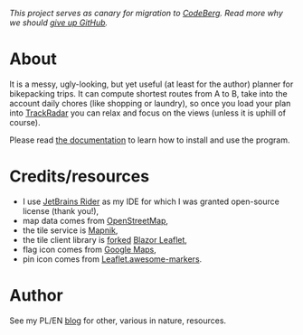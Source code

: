 *This project serves as canary for migration to [CodeBerg](https://codeberg.org/macias/TrackPlanner).
Read more why we should [give up GitHub](GiveUpGitHub.org).*

# About

It is a messy, ugly-looking, but yet useful (at least for the author) planner for bikepacking trips.
It can compute shortest routes from A to B, take into the account daily chores (like shopping or laundry),
so once you load your plan into [TrackRadar](https://github.com/macias/TrackRadar) you can relax and focus on
the views (unless it is uphill of course).

Please read [the documentation](documentation/README.md) to learn how to install and use the program.

# Credits/resources

* I use [JetBrains Rider](https://www.jetbrains.com/rider/) as my IDE for which I was granted open-source license (thank you!),
* map data comes from [OpenStreetMap](https://www.openstreetmap.org/),
* the tile service is [Mapnik](https://mapnik.org/),
* the tile client library is [forked](https://github.com/macias/BlazorLeaflet) [Blazor Leaflet](https://github.com/Mehigh17/BlazorLeaflet),
* flag icon comes from [Google Maps](https://www.gstatic.com/mapspro/images/stock/extended-icons5.png),
* pin icon comes from [Leaflet.awesome-markers](https://github.com/lennardv2/Leaflet.awesome-markers).

# Author

See my PL/EN [blog](https://przypadkopis.wordpress.com/) for other, various in nature, resources.
